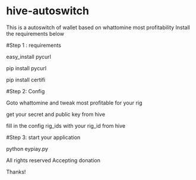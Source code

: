 # hive-autoswitch

This is a autoswitch of wallet based on whattomine most profitability
Install the requirements below

#Step 1 : requirements

easy_install pycurl

pip install pycurl

pip install certifi

#Step 2: Config

Goto whattomine and tweak most profitable for your rig

get your secret and public key from hive

fill in the config rig_ids with your rig_id from hive

#Step 3: start your application

python eypiay.py

All rights reserved
Accepting donation

Thanks!
